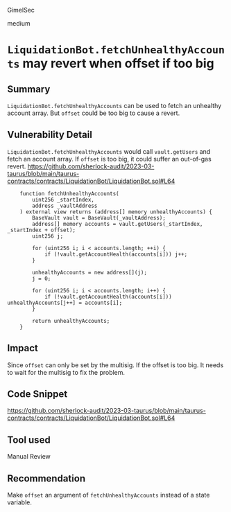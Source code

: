 GimelSec

medium

# `LiquidationBot.fetchUnhealthyAccounts` may revert when offset if too big

## Summary

`LiquidationBot.fetchUnhealthyAccounts` can be used to fetch an unhealthy account array. But `offset` could be too big to cause a revert. 

## Vulnerability Detail

`LiquidationBot.fetchUnhealthyAccounts` would call `vault.getUsers` and fetch an account array. If `offset` is too big, it could suffer an out-of-gas revert. 
https://github.com/sherlock-audit/2023-03-taurus/blob/main/taurus-contracts/contracts/LiquidationBot/LiquidationBot.sol#L64
```solidity
    function fetchUnhealthyAccounts(
        uint256 _startIndex,
        address _vaultAddress
    ) external view returns (address[] memory unhealthyAccounts) {
        BaseVault vault = BaseVault(_vaultAddress);
        address[] memory accounts = vault.getUsers(_startIndex, _startIndex + offset);
        uint256 j;

        for (uint256 i; i < accounts.length; ++i) {
            if (!vault.getAccountHealth(accounts[i])) j++;
        }

        unhealthyAccounts = new address[](j);
        j = 0;

        for (uint256 i; i < accounts.length; i++) {
            if (!vault.getAccountHealth(accounts[i])) unhealthyAccounts[j++] = accounts[i];
        }

        return unhealthyAccounts;
    }
```

## Impact

Since `offset` can only be set by the multisig. If the offset is too big. It needs to wait for the  multisig to fix the problem.

## Code Snippet

https://github.com/sherlock-audit/2023-03-taurus/blob/main/taurus-contracts/contracts/LiquidationBot/LiquidationBot.sol#L64

## Tool used

Manual Review

## Recommendation

Make `offset` an argument of `fetchUnhealthyAccounts` instead of a state variable. 
